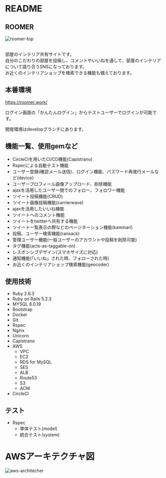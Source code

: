 # README

## ROOMER
![roomer-top](https://user-images.githubusercontent.com/49487779/74103204-a7729e00-4b8d-11ea-9be7-03a3314a828e.png)

<br>部屋のインテリア共有サイトです。
<br>自分のこだわりの部屋を投稿し、コメントやいいねを通して、部屋のインテリアについて語り合うSNSになっております。
<br>お近くのインテリアショップを検索できる機能も備えております。

## 本番環境
https://roomer.work/

ログイン画面の「かんたんログイン」からテストユーザーでログインが可能です。

開発環境はdevelopブランチにあります。

## 機能一覧、使用gemなど
* CircleCIを用いたCI/CD機能(Capistrano)
* Rspecによる自動テスト機能
* ユーザー登録(確認メール送信)、ログイン機能、パスワード再発行メールなど(device)
* ユーザープロフィール画像アップロード、削除機能
* ajaxを活用したユーザー間でのフォロー、フォロワー機能
* ツイート投稿機能(CRUD)
* ツイート画像投稿機能(carrierwave)
* ajaxを活用したいいね機能
* ツイートへのコメント機能
* ツイートをtwitterへ共有する機能
* ツイート一覧表示の際などのページネーション機能(kaminari)
* 投稿、ユーザー検索機能(ransack)
* 管理ユーザー機能(一般ユーザーのアカウントや投稿を削除可能)
* タグ機能(acts-as-taggable-on)
* レスポンシブデザイン(スマホサイズに対応)
* 通知機能(「いいね」された時、フォローされた時)
* お近くのインテリアショップ検索機能(geocoder)

## 使用技術
* Ruby 2.6.3
* Ruby on Rails 5.2.3
* MYSQL 8.0.19
* Bootstrap
* Docker
* Git
* Rspec
* Nginx
* Unicorn
* Capistrano
* AWS
  * VPC
  * EC2
  * RDS for MySQL 
  * SES
  * ALB
  * Route53
  * S3
  * ACM
* CircleCI

## テスト
* Rspec
  * 単体テスト(model)
  * 統合テスト(system)

# AWSアーキテクチャ図
![aws-architecher](https://user-images.githubusercontent.com/49487779/74103213-b9ecd780-4b8d-11ea-8ee6-90d775665f02.png)

